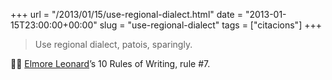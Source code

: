 +++
url = "/2013/01/15/use-regional-dialect.html"
date = "2013-01-15T23:00:00+00:00"
slug = "use-regional-dialect"
tags = ["citacions"]
+++

> Use regional dialect, patois, sparingly.

✍🏻 [Elmore Leonard](http://en.wikipedia.org/wiki/Elmore_Leonard)’s 10 Rules of Writing, rule #7.

